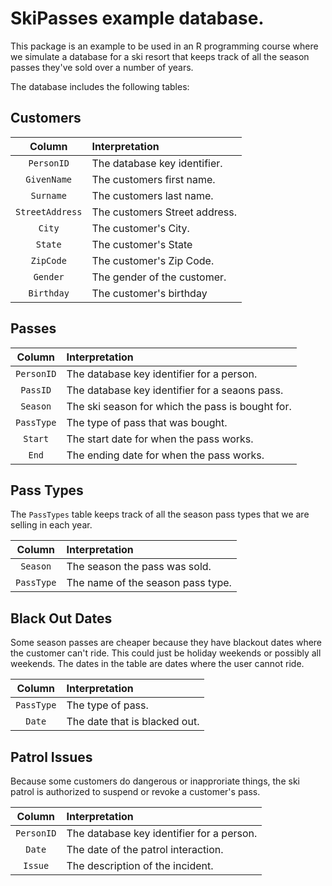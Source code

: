 # SkiPasses example database.
This package is an example to be used in an R programming course where
we simulate a database for a ski resort that keeps track of all the 
season passes they've sold over a number of years.

The database includes the following tables:

## Customers 
| Column |  Interpretation          |
|:------:|:-------------------------|
| `PersonID` | The database key identifier.  |
| `GivenName`| The customers first name. |
| `Surname`  | The customers last name.  |
| `StreetAddress` | The customers Street address.  |
| `City` | The customer's City.|
| `State` | The customer's State |
| `ZipCode` | The customer's Zip Code. |
| `Gender`   | The gender of the customer. |
| `Birthday` | The customer's birthday  |

## Passes
|  Column  |   Interpretation                    |
|:--------:|:------------------------------------|
| `PersonID` | The database key identifier for a person. |
| `PassID`   | The database key identifier for a seaons pass. |
| `Season`   | The ski season for which the pass is bought for. |
| `PassType` | The type of pass that was bought. |
| `Start`    | The start date for when the pass works.  |
| `End`      | The ending date for when the pass works. |

## Pass Types
The `PassTypes` table keeps track of all the season pass types that we are
selling in each year.

|  Column  |   Interpretation                    |
|:--------:|:------------------------------------|
| `Season`   | The season the pass was sold.     |
| `PassType` | The name of the season pass type. |


## Black Out Dates
Some season passes are cheaper because they have blackout dates where the
customer can't ride. This could just be holiday weekends or possibly all
weekends. The dates in the table are dates where the user cannot ride.

|  Column  |   Interpretation                    |
|:--------:|:------------------------------------|
| `PassType` | The type of pass.                 |
| `Date`     | The date that is blacked out.     |

## Patrol Issues
Because some customers do dangerous or inapproriate things, the ski patrol is
authorized to suspend or revoke a customer's pass.

|  Column  |   Interpretation                    |
|:--------:|:------------------------------------|
| `PersonID` | The database key identifier for a person. |
| `Date` | The date of the patrol interaction.           |
| `Issue` | The description of the incident.             |


